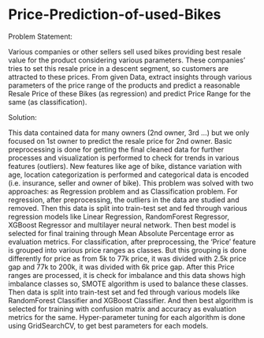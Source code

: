 # Price-Prediction-of-used-Bikes

Problem Statement:

Various companies or other sellers sell used bikes providing best resale value for the product considering various parameters. These companies’ tries to set this resale price in a descent segment, so customers are attracted to these prices.
From given Data, extract insights through various parameters of the price range of the products and predict a reasonable Resale Price of these Bikes (as regression) and predict Price Range for the same (as classification).

Solution:

This data contained data for many owners (2nd owner, 3rd …) but we only focused on 1st owner to predict the resale price for 2nd owner. Basic preprocessing is done for getting the final cleaned data for further processes and visualization is performed to check for trends in various features (outliers). New features like age of bike, distance variation with age, location categorization is performed and categorical data is encoded (i.e. insurance, seller and owner of bike).
This problem was solved with two approaches: as Regression problem and as Classification problem.
For regression, after preprocessing, the outliers in the data are studied and removed. Then this data is split into train-test set and fed through various regression models like Linear Regression, RandomForest Regressor, XGBoost Regressor and multilayer neural network. Then best model is selected for final training through Mean Absolute Percentage error as evaluation metrics.
For classification, after preprocessing, the ‘Price’ feature is grouped into various price ranges as classes. But this grouping is done differently for price as from 5k to 77k price, it was divided with 2.5k price gap and 77k to 200k, it was divided with 6k price gap. After this Price ranges are processed, it is check for imbalance and this data shows high imbalance classes so, SMOTE algorithm is used to balance these classes. Then data is split into train-test set and fed through various models like RandomForest Classifier and XGBoost Classifier. And then best algorithm is selected for training with confusion matrix and accuracy as evaluation metrics for the same. Hyper-parameter tuning for each algorithm is done using GridSearchCV, to get best parameters for each models.

